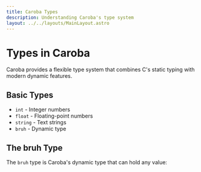 ```yaml
---
title: Caroba Types
description: Understanding Caroba's type system
layout: ../../layouts/MainLayout.astro
---
```


# Types in Caroba

Caroba provides a flexible type system that combines C's static typing with modern dynamic features.

## Basic Types

- `int` - Integer numbers
- `float` - Floating-point numbers
- `string` - Text strings
- `bruh` - Dynamic type

## The bruh Type

The `bruh` type is Caroba's dynamic type that can hold any value: